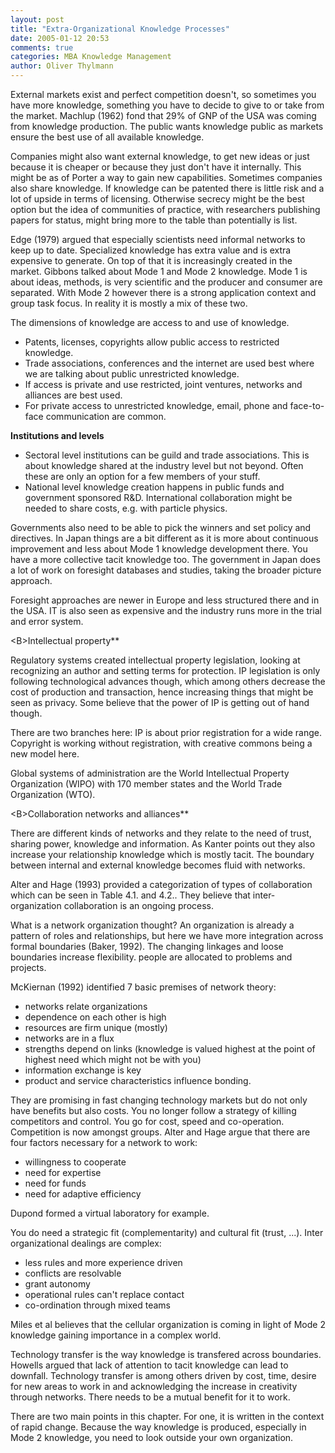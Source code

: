 ```yaml
---
layout: post
title: "Extra-Organizational Knowledge Processes"
date: 2005-01-12 20:53
comments: true
categories: MBA Knowledge Management
author: Oliver Thylmann
---
```



External markets exist and perfect competition doesn't, so sometimes you have more knowledge, something you have to decide to give to or take from the market. Machlup (1962) fond that 29% of GNP of the USA was coming from knowledge production. The public wants knowledge public as markets ensure the best use of all available knowledge.





Companies might also want external knowledge, to get new ideas or just because it is cheaper or because they just don't have it internally. This might be as of Porter a way to gain new capabilities. Sometimes companies also share knowledge. If knowledge can be patented there is little risk and a lot of upside in terms of licensing. Otherwise secrecy might be the best option but the idea of communities of practice, with researchers publishing papers for status, might bring more to the table than potentially is list.

Edge (1979) argued that especially scientists need informal networks to keep up to date. Specialized knowledge has extra value and is extra expensive to generate. On top of that it is increasingly created in the market. Gibbons talked about Mode 1 and Mode 2 knowledge. Mode 1 is about ideas, methods, is very scientific and the producer and consumer are separated. With Mode 2 however there is a strong application context and group task focus. In reality it is mostly a mix of these two.

The dimensions of knowledge are access to and use of knowledge. 


* Patents, licenses, copyrights allow public access to restricted knowledge.
* Trade associations, conferences and the internet are used best where we are talking about public unrestricted knowledge.
* If access is private and use restricted, joint ventures, networks and alliances are best used.
* For private access to unrestricted knowledge, email, phone and face-to-face communication are common.


**Institutions and levels**


* Sectoral level institutions can be guild and trade associations. This is about knowledge shared at the industry level but not beyond. Often these are only an option for a few members of your stuff.
* National level knowledge creation happens in public funds and government sponsored R&amp;D. International collaboration might be needed to share costs, e.g. with particle physics.


Governments also need to be able to pick the winners and set policy and directives. In Japan things are a bit different as it is more about continuous improvement and less about Mode 1 knowledge development there. You have a more collective tacit knowledge too. The government in Japan does a lot of work on foresight databases and studies, taking the broader picture approach.

Foresight approaches are newer in Europe and less structured there and in the USA. IT is also seen as expensive and the industry runs more in the trial and error system.

&lt;B&gt;Intellectual property**

Regulatory systems created intellectual property legislation, looking at recognizing an author and setting terms for protection. IP legislation is only following technological advances though, which among others decrease the cost of production and transaction, hence increasing things that might be seen as privacy. Some believe that the power of IP is getting out of hand though.

There are two branches here:
IP is about prior registration for a wide range.
Copyright is working without registration, with creative commons being a new model here.

Global systems of administration are the World Intellectual Property Organization (WIPO) with 170 member states and the World Trade Organization (WTO).

&lt;B&gt;Collaboration networks and alliances**

There are different kinds of networks and they relate to the need of trust, sharing power, knowledge and information. As Kanter points out they also increase your relationship knowledge which is mostly tacit. The boundary between internal and external knowledge becomes fluid with networks.

Alter and Hage (1993) provided a categorization of types of collaboration which can be seen in Table 4.1. and 4.2.. They believe that inter-organization collaboration is an ongoing process.

What is a network organization thought? An organization is already a pattern of roles and relationships, but here we have more integration across formal boundaries (Baker, 1992). The changing linkages and loose boundaries increase flexibility. people are allocated to problems and projects. 

McKiernan (1992) identified 7 basic premises of network theory:
- networks relate organizations
- dependence on each other is high
- resources are firm unique (mostly)
- networks are in a flux
- strengths depend on links (knowledge is valued highest at the point of highest need which might not be with you)
- information exchange is key
- product and service characteristics influence bonding.

They are promising in fast changing technology markets but do not only have benefits but also costs. You no longer follow a strategy of killing competitors and control. You go for cost, speed and co-operation. Competition is now amongst groups. Alter and Hage argue that there are four factors necessary for a network to work:
- willingness to cooperate
- need for expertise
- need for funds
- need for adaptive efficiency

Dupond formed a virtual laboratory for example. 

You do need a strategic fit (complementarity) and cultural fit (trust, ...). Inter organizational dealings are complex:
- less rules and more experience driven
- conflicts are resolvable
- grant autonomy
- operational rules can't replace contact
- co-ordination through mixed teams

Miles et al believes that the cellular organization is coming in light of Mode 2 knowledge gaining importance in a complex world. 

Technology transfer is the way knowledge is transfered across boundaries. Howells argued that lack of attention to tacit knowledge can lead to downfall. Technology transfer is among others driven by cost, time, desire for new areas to work in and acknowledging the increase in creativity through networks. There needs to be a mutual benefit for it to work.

There are two main points in this chapter. For one, it is written in the context of rapid change. Because the way knowledge is produced, especially in Mode 2 knowledge, you need to look outside your own organization.



